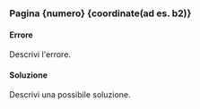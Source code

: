 ### Pagina {numero} {coordinate(ad es. b2)}

#### Errore
Descrivi l'errore.

#### Soluzione
Descrivi una possibile soluzione.
